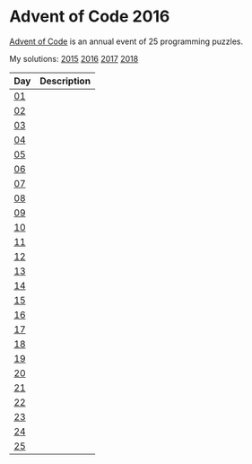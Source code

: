 # Advent of Code 2016

[Advent of Code](http://adventofcode.com) is an annual event of 25 programming puzzles.

My solutions: [2015](https://github.com/RobinRH/advent-of-code-2015) [2016](https://github.com/RobinRH/advent-of-code-2016) [2017](https://github.com/RobinRH/advent-of-code-2017) [2018](https://github.com/RobinRH/advent-of-code-2018)

Day | Description
---|---
[01](https://github.com/RobinRH/advent-of-code-2016/tree/master/day01) | 
[02](https://github.com/RobinRH/advent-of-code-2016/tree/master/day02) | 
[03](https://github.com/RobinRH/advent-of-code-2016/tree/master/day03) | 
[04](https://github.com/RobinRH/advent-of-code-2016/tree/master/day04) | 
[05](https://github.com/RobinRH/advent-of-code-2016/tree/master/day05) | 
[06](https://github.com/RobinRH/advent-of-code-2016/tree/master/day06) | 
[07](https://github.com/RobinRH/advent-of-code-2016/tree/master/day07) | 
[08](https://github.com/RobinRH/advent-of-code-2016/tree/master/day08) | 
[09](https://github.com/RobinRH/advent-of-code-2016/tree/master/day09) | 
[10](https://github.com/RobinRH/advent-of-code-2016/tree/master/day10) | 
[11](https://github.com/RobinRH/advent-of-code-2016/tree/master/day11) | 
[12](https://github.com/RobinRH/advent-of-code-2016/tree/master/day12) | 
[13](https://github.com/RobinRH/advent-of-code-2016/tree/master/day13) | 
[14](https://github.com/RobinRH/advent-of-code-2016/tree/master/day14) | 
[15](https://github.com/RobinRH/advent-of-code-2016/tree/master/day15) | 
[16](https://github.com/RobinRH/advent-of-code-2016/tree/master/day16) | 
[17](https://github.com/RobinRH/advent-of-code-2016/tree/master/day17) | 
[18](https://github.com/RobinRH/advent-of-code-2016/tree/master/day18) | 
[19](https://github.com/RobinRH/advent-of-code-2016/tree/master/day19) | 
[20](https://github.com/RobinRH/advent-of-code-2016/tree/master/day20) | 
[21](https://github.com/RobinRH/advent-of-code-2016/tree/master/day21) | 
[22](https://github.com/RobinRH/advent-of-code-2016/tree/master/day22) | 
[23](https://github.com/RobinRH/advent-of-code-2016/tree/master/day23) | 
[24](https://github.com/RobinRH/advent-of-code-2016/tree/master/day24) | 
[25](https://github.com/RobinRH/advent-of-code-2016/tree/master/day25) | 



